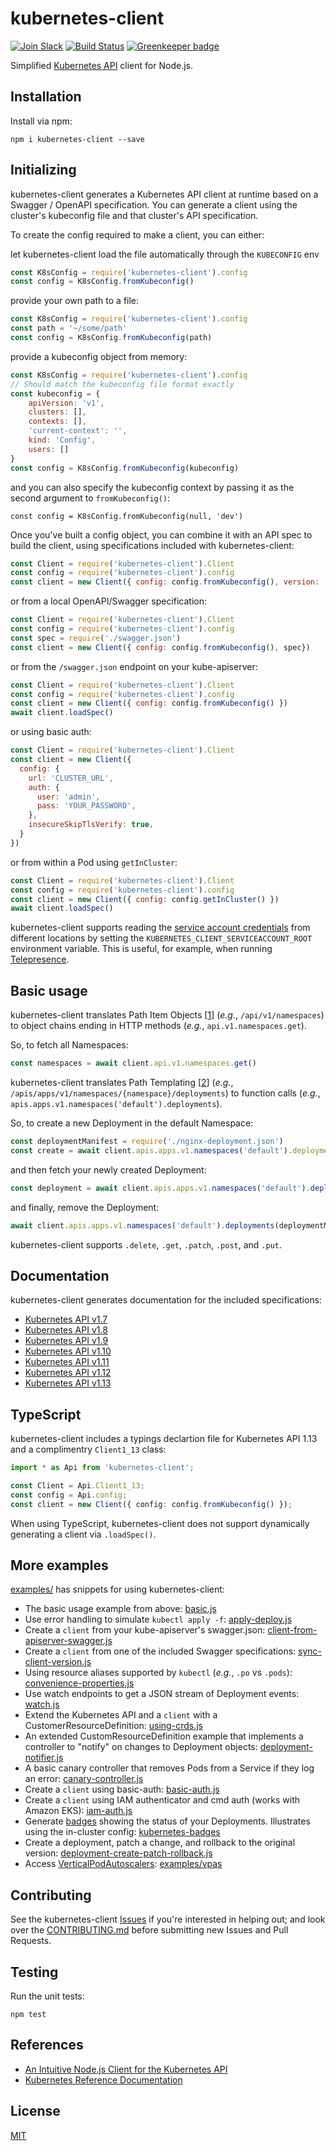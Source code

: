 # kubernetes-client

[![Join Slack](https://img.shields.io/badge/Join%20us%20on-Slack-e01563.svg)](https://godaddy-oss-slack.herokuapp.com/)
[![Build Status][build]](https://travis-ci.org/godaddy/kubernetes-client) [![Greenkeeper badge][greenkeeper]](https://greenkeeper.io/)

[greenkeeper]: https://badges.greenkeeper.io/godaddy/kubernetes-client.svg
[build]: https://travis-ci.org/godaddy/kubernetes-client.svg?branch=master

Simplified [Kubernetes API](http://kubernetes.io/) client for Node.js.

## Installation

Install via npm:

```
npm i kubernetes-client --save
```

## Initializing

kubernetes-client generates a Kubernetes API client at runtime based
on a Swagger / OpenAPI specification. You can generate a client using
the cluster's kubeconfig file and that cluster's API specification.

To create the config required to make a client, you can either:

let kubernetes-client load the file automatically through the `KUBECONFIG`
env

```js
const K8sConfig = require('kubernetes-client').config
const config = K8sConfig.fromKubeconfig()
```

provide your own path to a file:

```js
const K8sConfig = require('kubernetes-client').config
const path = '~/some/path'
const config = K8sConfig.fromKubeconfig(path)
```

provide a kubeconfig object from memory:

```js
const K8sConfig = require('kubernetes-client').config
// Should match the kubeconfig file format exactly
const kubeconfig = {
	apiVersion: 'v1',
	clusters: [],
	contexts: [],
	'current-context': '',
	kind: 'Config',
	users: []
}
const config = K8sConfig.fromKubeconfig(kubeconfig)
```

and you can also specify the kubeconfig context by passing it as the
second argument to `fromKubeconfig()`:

```
const config = K8sConfig.fromKubeconfig(null, 'dev')
```

Once you've built a config object, you can combine it with an API
spec to build the client, using specifications included with kubernetes-client:

```js
const Client = require('kubernetes-client').Client
const config = require('kubernetes-client').config
const client = new Client({ config: config.fromKubeconfig(), version: '1.9' })
```

or from a local OpenAPI/Swagger specification:

```js
const Client = require('kubernetes-client').Client
const config = require('kubernetes-client').config
const spec = require('./swagger.json')
const client = new Client({ config: config.fromKubeconfig(), spec})

```

or from the `/swagger.json` endpoint on your kube-apiserver:

```js
const Client = require('kubernetes-client').Client
const config = require('kubernetes-client').config
const client = new Client({ config: config.fromKubeconfig() })
await client.loadSpec()
```

or using basic auth:

```js
const Client = require('kubernetes-client').Client
const client = new Client({
  config: {
    url: 'CLUSTER_URL',
    auth: {
      user: 'admin',
      pass: 'YOUR_PASSWORD',
    },
    insecureSkipTlsVerify: true,
  }
})
```

or from within a Pod using `getInCluster`:

```js
const Client = require('kubernetes-client').Client
const config = require('kubernetes-client').config
const client = new Client({ config: config.getInCluster() })
await client.loadSpec()
```

kubernetes-client supports reading the [service account
credentials](https://kubernetes.io/docs/tasks/access-application-cluster/access-cluster/#accessing-the-api-from-a-pod)
from different locations by setting the
`KUBERNETES_CLIENT_SERVICEACCOUNT_ROOT` environment variable. This is
useful, for example, when running
[Telepresence](https://www.telepresence.io/howto/volumes).

## Basic usage

kubernetes-client translates Path Item Objects \[[1]\] (*e.g*.,
`/api/v1/namespaces`) to object chains ending in HTTP methods (*e.g.*,
`api.v1.namespaces.get`).

So, to fetch all Namespaces:

```js
const namespaces = await client.api.v1.namespaces.get()
```

kubernetes-client translates Path Templating \[[2]\] (*e.g.*,
`/apis/apps/v1/namespaces/{namespace}/deployments`) to function calls (*e.g.*,
`apis.apps.v1.namespaces('default').deployments`).

So, to create a new Deployment in the default Namespace:

```js
const deploymentManifest = require('./nginx-deployment.json')
const create = await client.apis.apps.v1.namespaces('default').deployments.post({ body: deploymentManifest })
```

and then fetch your newly created Deployment:

```js
const deployment = await client.apis.apps.v1.namespaces('default').deployments(deploymentManifest.metadata.name).get()
```

and finally, remove the Deployment:

```js
await client.apis.apps.v1.namespaces('default').deployments(deploymentManifest.metadata.name).delete()
```

kubernetes-client supports `.delete`, `.get`, `.patch`, `.post`, and `.put`.

## Documentation

kubernetes-client generates documentation for the included
specifications:

* [Kubernetes API v1.7](docs/1.7/README.md)
* [Kubernetes API v1.8](docs/1.8/README.md)
* [Kubernetes API v1.9](docs/1.9/README.md)
* [Kubernetes API v1.10](docs/1.10/README.md)
* [Kubernetes API v1.11](docs/1.11/README.md)
* [Kubernetes API v1.12](docs/1.12/README.md)
* [Kubernetes API v1.13](docs/1.13/README.md)

## TypeScript

kubernetes-client includes a typings declartion file for Kubernetes
API 1.13 and a complimentry `Client1_13` class:

```typescript
import * as Api from 'kubernetes-client';

const Client = Api.Client1_13;
const config = Api.config;
const client = new Client({ config: config.fromKubeconfig() });
```

When using TypeScript, kubernetes-client does not support dynamically
generating a client via `.loadSpec()`.

## More examples

[examples/](examples/) has snippets for using kubernetes-client:

* The basic usage example from above: [basic.js](./examples/basic.js)
* Use error handling to simulate `kubectl apply -f`: [apply-deploy.js](./examples/apply-deploy.js)
* Create a `client` from your kube-apiserver's swagger.json:
  [client-from-apiserver-swagger.js](./examples/client-from-apiserver-swagger.js)
* Create a `client` from one of the included Swagger specifications:
  [sync-client-version.js](./examples/sync-client-version.js)
* Using resource aliases supported by `kubectl` (*e.g.*, `.po` vs
  `.pods`): [convenience-properties.js](./examples/convenience-properties.js)
* Use watch endpoints to get a JSON stream of Deployment events:
  [watch.js](./examples/watch.js)
* Extend the Kubernetes API and a `client` with a
  CustomerResourceDefinition: [using-crds.js](./examples/using-crds.js)
* An extended CustomResourceDefinition example that implements a
  controller to "notify" on changes to Deployment objects:
  [deployment-notifier.js](./examples/deployment-notifier.js)
* A basic canary controller that removes Pods from a Service if they
  log an error: [canary-controller.js](./examples/canary-controller.js)
* Create a `client` using basic-auth:
  [basic-auth.js](./examples/basic-auth.js)
* Create a `client` using IAM authenticator and cmd auth (works with Amazon EKS):
  [iam-auth.js](./examples/iam-auth.js)
* Generate [badges](https://github.com/badges/shields) showing the
  status of your Deployments. Illustrates using the in-cluster config:
  [kubernetes-badges](https://github.com/silasbw/kubernetes-badges)
* Create a deployment, patch a change, and rollback to the original version:
  [deployment-create-patch-rollback.js](./examples/deployment-create-patch-rollback.js)
* Access [VerticalPodAutoscalers](https://github.com/kubernetes/autoscaler/tree/master/vertical-pod-autoscaler):
  [examples/vpas](./examples/vpas)

## Contributing

See the kubernetes-client [Issues](./issues) if you're interested in
helping out; and look over the [CONTRIBUTING.md](./CONTRIBUTING.md)
before submitting new Issues and Pull Requests.

## Testing

Run the unit tests:

```
npm test
```

## References

* [An Intuitive Node.js Client for the Kubernetes API](https://godaddy.github.io/2018/04/10/an-intuitive-nodejs-client-for-the-kubernetes-api/)
* [Kubernetes Reference Documentation](https://kubernetes.io/docs/reference/)

## License

[MIT](LICENSE)

[1]: https://swagger.io/specification/#pathItemObject
[2]: https://swagger.io/specification/#pathTemplating
